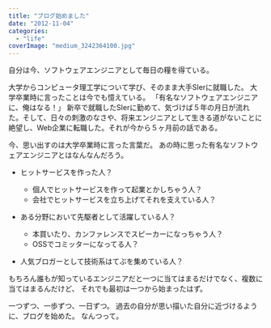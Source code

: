```yaml
---
title: "ブログ始めました"
date: "2012-11-04"
categories: 
  - "life"
coverImage: "medium_3242364100.jpg"
---
```


自分は今、ソフトウェアエンジニアとして毎日の糧を得ている。

大学からコンピュータ理工学について学び、そのまま大手SIerに就職した。 大学卒業時に言ったことは今でも憶えている。 「有名なソフトウェアエンジニアに、俺はなる！」 新卒で就職したSIerに勤めて、気づけば５年の月日が流れた。そして、日々の刺激のなさや、将来エンジニアとして生きる道がないことに絶望し、Web企業に転職した。それが今から５ヶ月前の話である。

今、思い出すのは大学卒業時に言った言葉だ。 あの時に思った有名なソフトウェアエンジニアとはなんなんだろう。

- ヒットサービスを作った人？
    
    - 個人でヒットサービスを作って起業とかしちゃう人？
    - 会社でヒットサービスを立ち上げてそれを支えている人？
- ある分野において先駆者として活躍している人？
    
    - 本買いたり、カンファレンスでスピーカーになっちゃう人？
    - OSSでコミッターになってる人？
- 人気ブロガーとして技術系はてぶを集めている人？

もちろん誰もが知っているエンジニアだと一つに当てはまるだけでなく、複数に当てはまるんだけど、 それでも最初は一つから始まったはず。

一つずつ、一歩ずつ、一日ずつ。 過去の自分が思い描いた自分に近づけるように、ブログを始めた。 なんつって。
